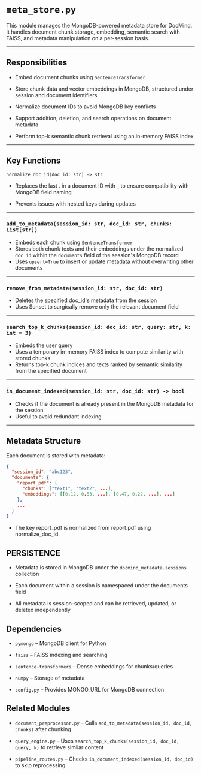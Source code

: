 # `meta_store.py`

This module manages the MongoDB-powered metadata store for DocMind. It handles document chunk storage, embedding, semantic search with FAISS, and metadata manipulation on a per-session basis.

---

## Responsibilities

- Embed document chunks using `SentenceTransformer`

- Store chunk data and vector embeddings in MongoDB, structured under session and document identifiers

- Normalize document IDs to avoid MongoDB key conflicts

- Support addition, deletion, and search operations on document metadata

- Perform top-k semantic chunk retrieval using an in-memory FAISS index

---

## Key Functions

`normalize_doc_id(doc_id: str) -> str`

- Replaces the last . in a document ID with _ to ensure compatibility with MongoDB field naming

- Prevents issues with nested keys during updates

---

### `add_to_metadata(session_id: str, doc_id: str, chunks: List[str])`
- Embeds each chunk using `SentenceTransformer`
- Stores both chunk texts and their embeddings under the normalized `doc_id` within the `documents` field of the session's MongoDB record
- Uses `upsert=True` to insert or update metadata without overwriting other documents

---

### `remove_from_metadata(session_id: str, doc_id: str)`
- Deletes the specified doc_id's metadata from the session
- Uses $unset to surgically remove only the relevant document field

---

### `search_top_k_chunks(session_id: doc_id: str, query: str, k: int = 3)`
- Embeds the user query
- Uses a temporary in-memory FAISS index to compute similarity with stored chunks
- Returns top-k chunk indices and texts ranked by semantic similarity from the specified document


---

### `is_document_indexed(session_id: str, doc_id: str) -> bool`
- Checks if the document is already present in the MongoDB metadata for the session
- Useful to avoid redundant indexing

---

## Metadata Structure

Each document is stored with metadata:

```json
{
  "session_id": "abc123",
  "documents": {
    "report_pdf": {
      "chunks": ["text1", "text2", ...],
      "embeddings": [[0.12, 0.53, ...], [0.47, 0.22, ...], ...]
    },
    ...
  }
}
```
- The key report_pdf is normalized from report.pdf using normalize_doc_id.


## PERSISTENCE
- Metadata is stored in MongoDB under the `docmind_metadata.sessions` collection

- Each document within a session is namespaced under the documents field

- All metadata is session-scoped and can be retrieved, updated, or deleted independently

## Dependencies

- `pymongo` – MongoDB client for Python

- `faiss` – FAISS indexing and searching

- `sentence-transformers` – Dense embeddings for chunks/queries

- `numpy` – Storage of metadata

- `config.py` – Provides MONGO_URL for MongoDB connection

## Related Modules
- `document_preprocessor.py` – Calls `add_to_metadata(session_id, doc_id, chunks)` after chunking

- `query_engine.py` – Uses `search_top_k_chunks(session_id, doc_id, query, k)` to retrieve similar content

- `pipeline_routes.py` – Checks `is_document_indexed(session_id, doc_id)` to skip reprocessing
